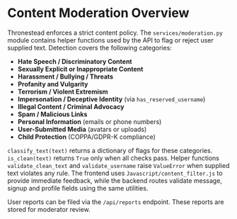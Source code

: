 # Content Moderation Overview

Thronestead enforces a strict content policy. The `services/moderation.py` module contains helper functions used by the API to flag or reject user supplied text. Detection covers the following categories:

- **Hate Speech / Discriminatory Content**
- **Sexually Explicit or Inappropriate Content**
- **Harassment / Bullying / Threats**
- **Profanity and Vulgarity**
- **Terrorism / Violent Extremism**
- **Impersonation / Deceptive Identity** (via `has_reserved_username`)
- **Illegal Content / Criminal Advocacy**
- **Spam / Malicious Links**
- **Personal Information** (emails or phone numbers)
- **User-Submitted Media** (avatars or uploads)
- **Child Protection** (COPPA/GDPR-K compliance)

`classify_text(text)` returns a dictionary of flags for these categories. `is_clean(text)` returns `True` only when all checks pass. Helper functions `validate_clean_text` and `validate_username` raise `ValueError` when supplied text violates any rule. The frontend uses `Javascript/content_filter.js` to provide immediate feedback, while the backend routes validate message, signup and profile fields using the same utilities.

User reports can be filed via the `/api/reports` endpoint. These reports are stored for moderator review.
